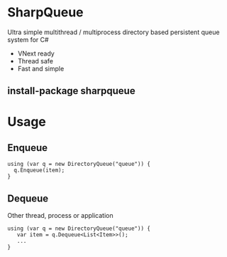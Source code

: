 # SharpQueue
Ultra simple multithread / multiprocess directory based persistent queue system for C#

- VNext ready
- Thread safe
- Fast and simple

## install-package sharpqueue

# Usage

## Enqueue

```
using (var q = new DirectoryQueue("queue")) {
  q.Enqueue(item);
}
```

## Dequeue
Other thread, process or application
```
using (var q = new DirectoryQueue("queue")) {
   var item = q.Dequeue<List<Item>>();
   ...
}
```




